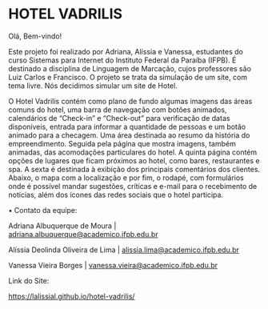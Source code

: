 # HOTEL VADRILIS

Olá, Bem-vindo!

Este projeto foi realizado por Adriana, Alíssia e Vanessa, estudantes do curso Sistemas para Internet do Instituto Federal da Paraíba (IFPB). É destinado a disciplina de Linguagem de Marcação, cujos professores são Luiz Carlos e Francisco. O projeto se trata da simulação de um site, com tema livre. Nós decidimos simular um site de Hotel. 

O Hotel Vadrilis contém como plano de fundo algumas imagens das áreas comuns do hotel, uma barra de navegação com botões animados, calendários de “Check-in” e “Check-out” para verificação de datas disponíveis, entrada para informar a quantidade de pessoas e um botão animado para a checagem. Uma área destinada ao resumo da história do empreendimento. Seguida pela página que mostra imagens, também animadas, das acomodações particulares do hotel. A quinta página contém opções de lugares que ficam próximos ao hotel, como bares, restaurantes e spa. A sexta é destinada à exibição dos principais comentários dos clientes. Abaixo, o mapa com a localização e por fim, o rodapé, com formulários onde é possível mandar sugestões, críticas e e-mail para o recebimento de notícias, além dos ícones das redes sociais que o hotel participa.

• Contato da equipe:

  Adriana Albuquerque de Moura | adriana.albuquerque@academico.ifpb.edu.br
  
  Alíssia Deolinda Oliveira de Lima | alissia.lima@academico.ifpb.edu.br
  
  Vanessa Vieira Borges | vanessa.vieira@academico.ifpb.edu.br

Link do Site: 

https://lalissial.github.io/hotel-vadrilis/
